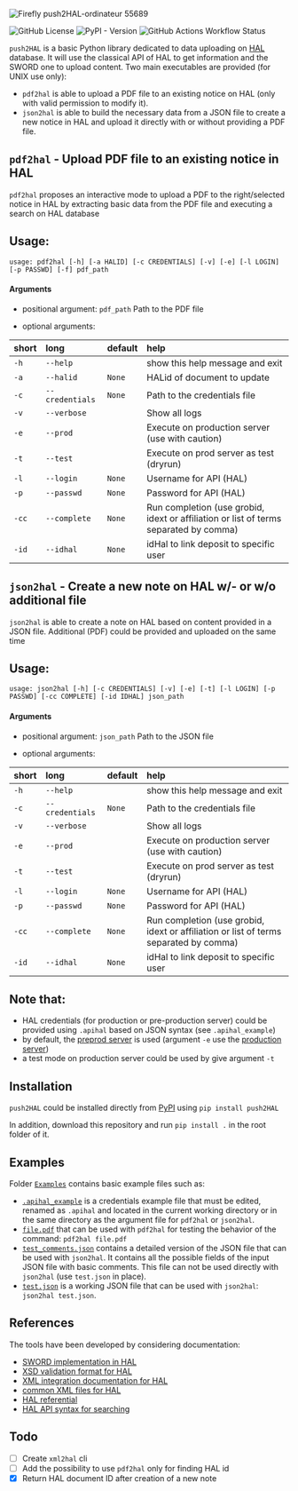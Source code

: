 ![Firefly push2HAL-ordinateur 55689](https://github.com/luclaurent/push2HAL/assets/147177/40f90c82-8d19-47ba-aa70-982765632942)

![GitHub License](https://img.shields.io/github/license/luclaurent/push2HAL) ![PyPI - Version](https://img.shields.io/pypi/v/push2hal) ![GitHub Actions Workflow Status](https://img.shields.io/github/actions/workflow/status/luclaurent/push2HAL/CI-test.yml)




`push2HAL` is a basic Python library dedicated to data uploading on [HAL](https://hal.science) database. It will use the classical API of HAL to get information and the SWORD one to upload content. Two main executables are provided (for UNIX use only):

- `pdf2hal` is able to upload a PDF file to an existing notice on HAL (only with valid permission to modify it). 
- `json2hal` is able to build the necessary data from a JSON file to create a new notice in HAL and upload it directly with or without providing a PDF file.

## `pdf2hal` - Upload PDF file to an existing notice in HAL 

`pdf2hal` proposes an interactive mode to upload a PDF to the right/selected notice in HAL by extracting basic data from the PDF file and executing a search on HAL database

## Usage:

```
usage: pdf2hal [-h] [-a HALID] [-c CREDENTIALS] [-v] [-e] [-l LOGIN] [-p PASSWD] [-f] pdf_path
```

#### Arguments

- positional argument:
  `pdf_path`               Path to the PDF file

- optional arguments:

|short|long|default|help|
| :--- | :--- | :--- | :--- |
|`-h`|`--help`||show this help message and exit|
|`-a`|`--halid`|`None`|HALid of document to update|
|`-c`|`--credentials`|`None`|Path to the credentials file|
|`-v`|`--verbose`||Show all logs|
|`-e`|`--prod`||Execute on production server (use with caution)|
|`-t`|`--test`||Execute on prod server as test (dryrun)|
|`-l`|`--login`|`None`|Username for API (HAL)|
|`-p`|`--passwd`|`None`|Password for API (HAL)|
|`-cc`|`--complete`|`None`|Run completion (use grobid, idext or affiliation or list of terms separated by comma)|
|`-id`|`--idhal`|`None`|idHal to link deposit to specific user


## `json2hal` - Create a new note on HAL w/- or w/o additional file

`json2hal` is able to create a note on HAL based on content provided in a JSON file. Additional (PDF) could be provided and uploaded on the same time

## Usage:

```
usage: json2hal [-h] [-c CREDENTIALS] [-v] [-e] [-t] [-l LOGIN] [-p PASSWD] [-cc COMPLETE] [-id IDHAL] json_path
```

#### Arguments

- positional argument:
  `json_path`               Path to the JSON file

- optional arguments:

|short|long|default|help|
| :--- | :--- | :--- | :--- |
|`-h`|`--help`||show this help message and exit|
|`-c`|`--credentials`|`None`|Path to the credentials file|
|`-v`|`--verbose`||Show all logs|
|`-e`|`--prod`||Execute on production server (use with caution)|
|`-t`|`--test`||Execute on prod server as test (dryrun)|
|`-l`|`--login`|`None`|Username for API (HAL)|
|`-p`|`--passwd`|`None`|Password for API (HAL)|
|`-cc`|`--complete`|`None`|Run completion (use grobid, idext or affiliation or list of terms separated by comma)|
|`-id`|`--idhal`|`None`|idHal to link deposit to specific user|



## **Note that:**
    
- HAL credentials (for production or pre-production server) could be provided using `.apihal` based on JSON syntax (see `.apihal_example`)
- by default, the [preprod server][1] is used (argument `-e` use the [production server][2])
- a test mode on production server could be used by give argument `-t`

[1]: [https://api-preprod.archives-ouvertes.fr/](https://api-preprod.archives-ouvertes.fr/)
[2]: [https://api.archives-ouvertes.fr/](https://api.archives-ouvertes.fr/)
  
## Installation

`push2HAL` could be installed directly from [PyPI](https://pypi.org/project/push2HAL/) using `pip install push2HAL`

In addition, download this repository and run `pip install .` in the root folder of it.

## Examples

Folder [`Examples`](./examples/) contains basic example files such as:

- [`.apihal_example`](./examples/.apihal_example) is a credentials example file that must be edited, renamed as `.apihal` and located in the current working directory or in the same directory as the argument file for `pdf2hal` or `json2hal`.
- [`file.pdf`](./examples/file.pdf) that can be used with `pdf2hal` for testing the behavior of the command: `pdf2hal file.pdf`
- [`test_comments.json`](./examples/test_comments.json) contains a detailed version of the JSON file that can be used with `json2hal`. It contains all the possible fields of the input JSON file with basic comments. This file can not be used directly with `json2hal` (use `test.json` in place).
- [`test.json`](./examples/test.json) is a working JSON file that can be used with `json2hal`: `json2hal test.json`.


## References

The tools have been developed by considering documentation:
- [SWORD implementation in HAL](https://api.archives-ouvertes.fr/docs/sword)
- [XSD validation format for HAL](https://hal.archives-ouvertes.fr/documents/aofr.xsd)
- [XML integration documentation for HAL](https://api.archives-ouvertes.fr/documents/all.xml)
- [common XML files for HAL](https://github.com/CCSDForge/HAL/tree/master/Sword)
- [HAL referential](https://api.archives-ouvertes.fr/docs/ref)
- [HAL API syntax for searching](https://api.archives-ouvertes.fr/docs/search)

## Todo

- [ ] Create `xml2hal` cli
- [ ] Add the possibility to use `pdf2hal` only for finding HAL id
- [x] Return HAL document ID after creation of a new note
